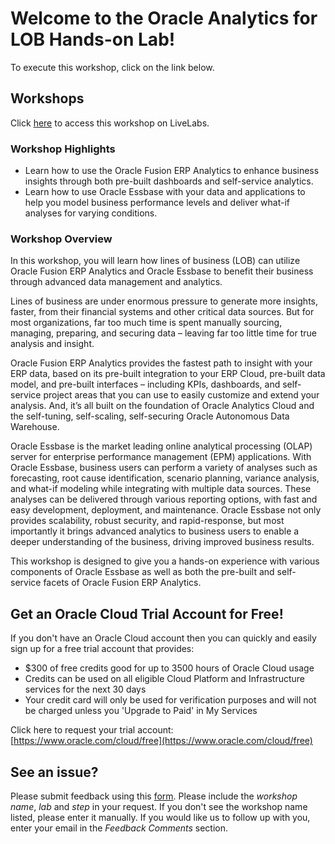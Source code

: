 # Welcome to the Oracle Analytics for LOB Hands-on Lab!

To execute this workshop, click on the link below.

## Workshops
Click [here](http://bit.ly/golivelabs) to access this workshop on LiveLabs.

### Workshop Highlights

-   Learn how to use the Oracle Fusion ERP Analytics to enhance business insights through both pre-built dashboards and self-service analytics.
-   Learn how to use Oracle Essbase with your data and applications to help you model business performance levels and deliver what-if analyses for varying conditions.

### Workshop Overview

In this workshop, you will learn how lines of business (LOB) can utilize Oracle Fusion ERP Analytics and Oracle Essbase to benefit their business through advanced data management and analytics.

Lines of business are under enormous pressure to generate more insights, faster, from their financial systems and other critical data sources. But for most organizations, far too much time is spent manually sourcing, managing, preparing, and securing data – leaving far too little time for true analysis and insight.

Oracle Fusion ERP Analytics provides the fastest path to insight with your ERP data, based on its pre-built integration to your ERP Cloud, pre-built data model, and pre-built interfaces – including KPIs, dashboards, and self- service project areas that you can use to easily customize and extend your analysis. And, it’s all built on the foundation of Oracle Analytics Cloud and the self-tuning, self-scaling, self-securing Oracle Autonomous Data Warehouse.

Oracle Essbase is the market leading online analytical processing (OLAP) server for enterprise performance management (EPM) applications.  With Oracle Essbase, business users can perform a variety of analyses such as forecasting, root cause identification, scenario planning, variance analysis, and what-if modeling while integrating with multiple data sources. These analyses can be delivered through various reporting options, with fast and easy development, deployment, and maintenance. Oracle Essbase not only provides scalability, robust security, and rapid-response, but most importantly it brings advanced analytics to business users to enable a deeper understanding of the business, driving improved business results.

This workshop is designed to give you a hands-on experience with various components of Oracle Essbase as well as both the pre-built and self-service facets of Oracle Fusion ERP Analytics.


## Get an Oracle Cloud Trial Account for Free!
If you don't have an Oracle Cloud account then you can quickly and easily sign up for a free trial account that provides:
- $300 of free credits good for up to 3500 hours of Oracle Cloud usage
- Credits can be used on all eligible Cloud Platform and Infrastructure services for the next 30 days
- Your credit card will only be used for verification purposes and will not be charged unless you 'Upgrade to Paid' in My Services

Click here to request your trial account: [https://www.oracle.com/cloud/free](https://www.oracle.com/cloud/free)

## See an issue?
Please submit feedback using this [form](https://apexapps.oracle.com/pls/apex/f?p=133:1:::::P1_FEEDBACK:1). Please include the *workshop name*, *lab* and *step* in your request.  If you don't see the workshop name listed, please enter it manually. If you would like us to follow up with you, enter your email in the *Feedback Comments* section.
